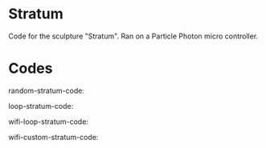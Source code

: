 # Stratum
Code for the sculpture "Stratum". Ran on a Particle Photon micro controller.

# Codes

random-stratum-code:

loop-stratum-code:

wifi-loop-stratum-code:

wifi-custom-stratum-code:
